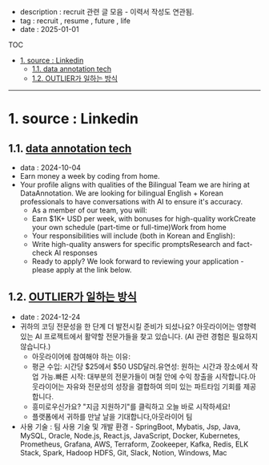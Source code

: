 - description : recruit 관련 글 모음 - 이력서 작성도 연관됨.
- tag : recruit  , resume , future , life
- date : 2025-01-01

TOC
- [1. source : Linkedin](#1-source--linkedin)
  - [1.1. data annotation tech](#11-data-annotation-tech)
  - [1.2. OUTLIER가 일하는 방식](#12-outlier가-일하는-방식)


-----------------

# 1. source : Linkedin
## 1.1. [data annotation tech](https://www.dataannotation.tech/?worker_src=G&worker_source=G&utm_source=google&utm_medium=display&utm_campaign=20429741244&utm_adgroup=153001519820&utm_content=695853277331&gad_source=1&gclid=Cj0KCQiA4rK8BhD7ARIsAFe5LXIrOVXI3Zhj_-bgUMR8WIpOIXz3vwJcjpDp8hMo-pKzcn6KYkooGB8aAhfwEALw_wcB)
- data : 2024-10-04
- Earn money a week by coding from home.
- Your profile aligns with qualities of the Bilingual Team we are hiring at DataAnnotation. We are looking for bilingual English + Korean professionals to have conversations with AI to ensure it's accuracy.
  - As a member of our team, you will:
  - Earn $1K+ USD per week, with bonuses for high-quality workCreate your own schedule (part-time or full-time)Work from home
  - Your responsibilities will include (both in Korean and English):
  - Write high-quality answers for specific promptsResearch and fact-check AI responses
  - Ready to apply? We look forward to reviewing your application - please apply at the link below.

## 1.2. [OUTLIER가 일하는 방식](https://www.outlier.kr/Recruit)
- date : 2024-12-24
- 귀하의 코딩 전문성을 한 단계 더 발전시킬 준비가 되셨나요? 아웃라이어는 영향력 있는 AI 프로젝트에서 활약할 전문가들을 찾고 있습니다. (AI 관련 경험은 필요하지 않습니다.)
  - 아웃라이어에 참여해야 하는 이유:
  - 평균 수입: 시간당 $25에서 $50 USD달러.유연성: 원하는 시간과 장소에서 작업 가능.빠른 시작: 대부분의 전문가들이 며칠 안에 수익 창출을 시작합니다.아웃라이어는 자유와 전문성의 성장을 결합하여 의미 있는 파트타임 기회를 제공합니다.
  - 흥미로우신가요? "지금 지원하기"를 클릭하고 오늘 바로 시작하세요!
  - 플랫폼에서 귀하를 만날 날을 기대합니다,아웃라이어 팀
- 사용 기술 : 팀 사용 기술 및 개발 환경 - SpringBoot, Mybatis, Jsp, Java, MySQL, Oracle, Node.js, React.js, JavaScript, Docker, Kubernetes, Prometheus, Grafana, AWS, Terraform, Zookeeper, Kafka, Redis, ELK Stack, Spark, Hadoop HDFS, Git, Slack, Notion, Windows, Mac


